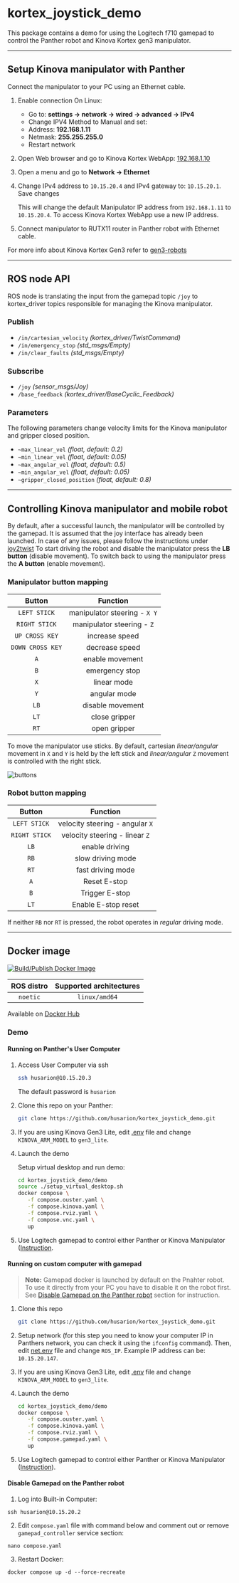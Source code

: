 # kortex_joystick_demo

This package contains a demo for using the Logitech f710 gamepad to control the Panther robot and Kinova Kortex gen3 manipulator.

---

## Setup Kinova manipulator with Panther

Connect the manipulator to your PC using an Ethernet cable.

1. Enable connection
   On Linux:

   - Go to: **settings -> network -> wired -> advanced -> IPv4**
   - Change IPV4 Method to Manual and set:
   - Address: **192.168.1.11**
   - Netmask: **255.255.255.0**
   - Restart network

2. Open Web browser and go to Kinova Kortex WebApp: [192.168.1.10](http://192.168.1.10)

3. Open a menu and go to **Network -> Ethernet**

4. Change IPv4 address to `10.15.20.4` and IPv4 gateway to: `10.15.20.1`. Save changes

   This will change the default Manipulator IP address from `192.168.1.11` to `10.15.20.4`. To access Kinova Kortex WebApp use a new IP address.

5. Connect manipulator to RUTX11 router in Panther robot with Ethernet cable.

For more info about Kinova Kortex Gen3 refer to [gen3-robots](https://www.kinovarobotics.com/product/gen3-robots)

---

## ROS node API

ROS node is translating the input from the gamepad topic `/joy` to kortex_driver topics responsible for managing the Kinova manipulator.

### Publish

- `/in/cartesian_velocity` _(kortex_driver/TwistCommand)_
- `/in/emergency_stop` _(std_msgs/Empty)_
- `/in/clear_faults` _(std_msgs/Empty)_

### Subscribe

- `/joy` _(sensor_msgs/Joy)_
- `/base_feedback` _(kortex_driver/BaseCyclic_Feedback)_

### Parameters

The following parameters change velocity limits for the Kinova manipulator and gripper closed position.

- `~max_linear_vel` _(float, default: 0.2)_
- `~min_linear_vel` _(float, default: 0.05)_
- `~max_angular_vel` _(float, default: 0.5)_
- `~min_angular_vel` _(float, default: 0.05)_
- `~gripper_closed_position` _(float, default: 0.8)_

---

## Controlling Kinova manipulator and mobile robot

By default, after a successful launch, the manipulator will be controlled by the gamepad. It is assumed that the joy interface has already been launched. In case of any issues, please follow the instructions under [joy2twist](https://github.com/husarion/joy2twist/tree/ros1) To start driving the robot and disable the manipulator press the **LB button** (disable movement). To switch back to using the manipulator press the **A button** (enable movement).

### Manipulator button mapping

|      Button      |           Function           |
| :--------------: | :--------------------------: |
|   `LEFT STICK`   | manipulator steering - `X Y` |
|  `RIGHT STICK`   |  manipulator steering - `Z`  |
|  `UP CROSS KEY`  |        increase speed        |
| `DOWN CROSS KEY` |        decrease speed        |
|       `A`        |       enable movement        |
|       `B`        |        emergency stop        |
|       `X`        |         linear mode          |
|       `Y`        |         angular mode         |
|       `LB`       |       disable movement       |
|       `LT`       |        close gripper         |
|       `RT`       |         open gripper         |

To move the manipulator use sticks. By default, cartesian _linear/angular_ movement in `X` and `Y` is held by the left stick and _linear/angular_ `Z` movement is controlled with the right stick.

![buttons](docs/gamepad_buttons.png)

### Robot button mapping

|    Button     |            Function             |
| :-----------: | :-----------------------------: |
| `LEFT STICK`  | velocity steering - angular `X` |
| `RIGHT STICK` | velocity steering - linear `Z`  |
|     `LB`      |         enable driving          |
|     `RB`      |        slow driving mode        |
|     `RT`      |        fast driving mode        |
|      `A`      |          Reset E-stop           |
|      `B`      |         Trigger E-stop          |
|     `LT`      |       Enable E-stop reset       |

If neither `RB` nor `RT` is pressed, the robot operates in _regular_ driving mode.

---

## Docker image

[![Build/Publish Docker Image](https://github.com/husarion/kortex_joystick_demo/actions/workflows/build-docker-image.yaml/badge.svg)](https://github.com/husarion/kortex_joystick_demo/actions/workflows/build-docker-image.yaml)

| ROS distro | Supported architectures |
| :--------: | :---------------------: |
|  `noetic`  |      `linux/amd64`      |

Available on [Docker Hub](https://hub.docker.com/r/husarion/kortex-joystick/tags)

### Demo

#### Running on Panther's User Computer

1. Access User Computer via ssh

   ```bash
   ssh husarion@10.15.20.3
   ```

   The default password is `husarion`

2. Clone this repo on your Panther:

   ```bash
   git clone https://github.com/husarion/kortex_joystick_demo.git
   ```

3. If you are using Kinova Gen3 Lite, edit [.env](./demo/.env) file and change `KINOVA_ARM_MODEL` to `gen3_lite`.

4. Launch the demo

   Setup virtual desktop and run demo:

   ```bash
   cd kortex_joystick_demo/demo
   source ./setup_virtual_desktop.sh
   docker compose \
      -f compose.ouster.yaml \
      -f compose.kinova.yaml \
      -f compose.rviz.yaml \
      -f compose.vnc.yaml \
      up
   ```

5. Use Logitech gamepad to control either Panther or Kinova Manipulator ([Instruction](#controlling-kinova-manipulator-and-mobile-robot).

#### Running on custom computer with gamepad

> **Note:**
> Gamepad docker is launched by default on the Pnahter robot. To use it directly from your PC you have to disable it on the robot first. See [Disable Gamepad on the Panther robot](#disable-gamepad-on-the-panther-robot) section for instruction.


1. Clone this repo

   ```bash
   git clone https://github.com/husarion/kortex_joystick_demo.git
   ```

2. Setup network (for this step you need to know your computer IP in Panthers network, you can check it using the `ifconfig` command). Then, edit [net.env](./demo/net.env) file and change `ROS_IP`. Example IP address can be: `10.15.20.147`.

3. If you are using Kinova Gen3 Lite, edit [.env](./demo/.env) file and change `KINOVA_ARM_MODEL` to `gen3_lite`.

4. Launch the demo

   ```bash
   cd kortex_joystick_demo/demo
   docker compose \
      -f compose.ouster.yaml \
      -f compose.kinova.yaml \
      -f compose.rviz.yaml \
      -f compose.gamepad.yaml \
      up
   ```

5. Use Logitech gamepad to control either Panther or Kinova Manipulator ([Instruction](#controlling-kinova-manipulator-and-mobile-robot)).

#### Disable Gamepad on the Panther robot

1. Log into Built-in Computer:

```
ssh husarion@10.15.20.2
```

2. Edit `compose.yaml` file with command below and comment out or remove `gamepad_controller` service section:

```
nano compose.yaml
```

3. Restart Docker:

```
docker compose up -d --force-recreate
```
